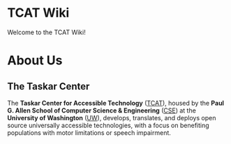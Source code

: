 <!-- ---
Note: `title` is not defined for this page so that the title "TCAT Wiki" is output instead of "TCAT Wiki - TCAT Wiki"
title: TCAT Wiki
--- -->

# TCAT Wiki

Welcome to the TCAT Wiki!

# About Us

## The Taskar Center

The **Taskar Center for Accessible Technology** ([TCAT](https://tcat.cs.washington.edu/)), housed by the **Paul G. Allen School of Computer Science & Engineering** ([CSE](https://www.cs.washington.edu/)) at the **University of Washington** ([UW](https://www.washington.edu/)), develops, translates, and deploys open source universally accessible technologies, with a focus on benefiting populations with motor limitations or speech impairment.
